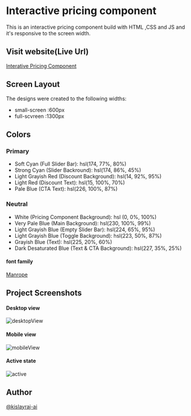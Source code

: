 # Interactive pricing component

This is an interactive pricing component build with HTML ,CSS and JS and it's
responsive to the screen width.

## Visit website(Live Url)

[Interative Pricing Component](https://kislayraj-interactive-pricing.netlify.app/)

## Screen Layout

The designs were created to the following widths:

- small-screen :600px
- full-scvreen :1300px

## Colors

### Primary

- Soft Cyan (Full Slider Bar): hsl(174, 77%, 80%)
- Strong Cyan (Slider Backround): hsl(174, 86%, 45%)
- Light Grayish Red (Discount Background): hsl(14, 92%, 95%)
- Light Red (Discount Text): hsl(15, 100%, 70%)
- Pale Blue (CTA Text): hsl(226, 100%, 87%)

### Neutral

- White (Pricing Component Background): hsl (0, 0%, 100%)
- Very Pale Blue (Main Background): hsl(230, 100%, 99%)
- Light Grayish Blue (Empty Slider Bar): hsl(224, 65%, 95%)
- Light Grayish Blue (Toggle Background): hsl(223, 50%, 87%)
- Grayish Blue (Text): hsl(225, 20%, 60%)
- Dark Desaturated Blue (Text & CTA Background): hsl(227, 35%, 25%)

#### font family

[Manrope](https://fonts.google.com/specimen/Manrope)

## Project Screenshots

#### Desktop view

![desktopView](https://user-images.githubusercontent.com/68383933/135895257-533ddfb9-eb2c-4251-b762-1380f8e4f701.png)

#### Mobile view

![mobileView](https://user-images.githubusercontent.com/68383933/135895261-0faf550d-59f7-449d-b2af-e2525c0a2437.png)

#### Active state

![active](https://user-images.githubusercontent.com/68383933/135895244-a859c45c-66ce-4ba8-8bf4-f09067f7dbb1.png)

## Author

[@kislayraj-ai](https://github.com/Kislayraj-ai)
